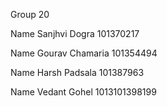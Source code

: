 Group 20

Name Sanjhvi Dogra 101370217

Name Gourav Chamaria 101354494

Name Harsh Padsala 101387963

Name Vedant Gohel 1013101398199
